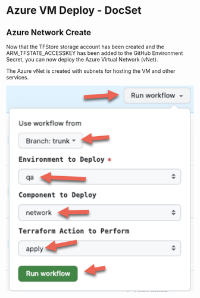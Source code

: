 # Azure VM Deploy - DocSet

## Azure Network Create

Now that the TFStore storage account has been created and the ARM_TFSTATE_ACCESSKEY has been added to the GitHub Environment Secret, you can now deploy the Azure Virtual Network (vNet).

The Azure vNet is created with subnets for hosting the VM and other services.

![Azure Network Create](images/azure-vnet-apply.png)